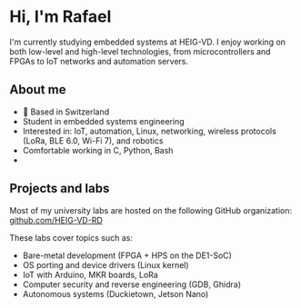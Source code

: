 # Hi, I'm Rafael

I'm currently studying embedded systems at HEIG-VD. I enjoy working on both low-level and high-level technologies, from microcontrollers and FPGAs to IoT networks and automation servers.

## About me

- 📍 Based in Switzerland
- Student in embedded systems engineering
- Interested in: IoT, automation, Linux, networking, wireless protocols (LoRa, BLE 6.0, Wi-Fi 7), and robotics
- Comfortable working in C, Python, Bash
- 
## Projects and labs

Most of my university labs are hosted on the following GitHub organization:  
[github.com/HEIG-VD-RD](https://github.com/HEIG-VD-RD)

These labs cover topics such as:

- Bare-metal development (FPGA + HPS on the DE1-SoC)
- OS porting and device drivers (Linux kernel)
- IoT with Arduino, MKR boards, LoRa
- Computer security and reverse engineering (GDB, Ghidra)
- Autonomous systems (Duckietown, Jetson Nano)

<!--## Personal projects-->

